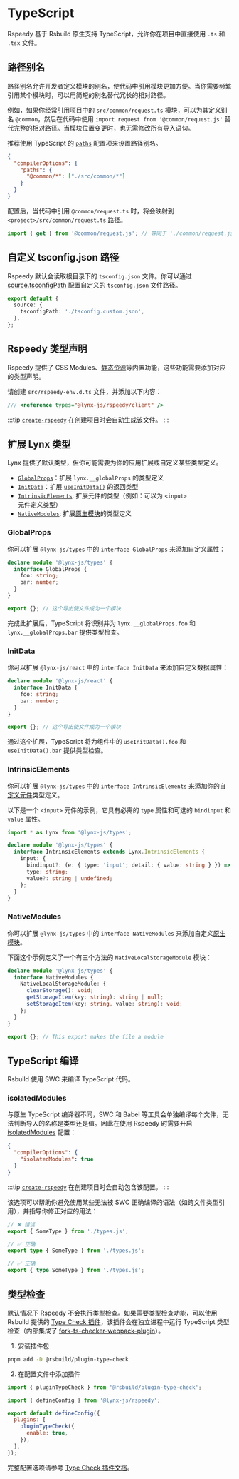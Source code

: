 # TypeScript

Rspeedy 基于 Rsbuild 原生支持 TypeScript，允许你在项目中直接使用 `.ts` 和 `.tsx` 文件。

## 路径别名

路径别名允许开发者定义模块的别名，使代码中引用模块更加方便。当你需要频繁引用某个模块时，可以用简短的别名替代冗长的相对路径。

例如，如果你经常引用项目中的 `src/common/request.ts` 模块，可以为其定义别名 `@common`，然后在代码中使用 `import request from '@common/request.js'` 替代完整的相对路径。当模块位置变更时，也无需修改所有导入语句。

推荐使用 TypeScript 的 [`paths`](https://www.typescriptlang.org/tsconfig/#paths) 配置项来设置路径别名。

```json title=tsconfig.json
{
  "compilerOptions": {
    "paths": {
      "@common/*": ["./src/common/*"]
    }
  }
}
```

配置后，当代码中引用 `@common/request.ts` 时，将会映射到 `<project>/src/common/request.ts` 路径。

<!-- eslint-disable-next-line import/no-unresolved -->

```js
import { get } from '@common/request.js'; // 等同于 './common/request.js'
```

## 自定义 tsconfig.json 路径

Rspeedy 默认会读取根目录下的 `tsconfig.json` 文件。你可以通过 [source.tsconfigPath](../../api/rspeedy/rspeedy.source.tsconfigpath) 配置自定义的 `tsconfig.json` 文件路径。

```ts
export default {
  source: {
    tsconfigPath: './tsconfig.custom.json',
  },
};
```

## Rspeedy 类型声明

Rspeedy 提供了 CSS Modules、[静态资源](./assets.md)等内置功能，这些功能需要添加对应的类型声明。

请创建 `src/rspeedy-env.d.ts` 文件，并添加以下内容：

```typescript title=src/rspeedy-env.d.ts
/// <reference types="@lynx-js/rspeedy/client" />
```

:::tip
[`create-rspeedy`](https://npmjs.com/create-rspeedy) 在创建项目时会自动生成该文件。
:::

## 扩展 Lynx 类型

Lynx 提供了默认类型，但你可能需要为你的应用扩展或自定义某些类型定义。

- [`GlobalProps`](#globalprops)：扩展 `lynx.__globalProps` 的类型定义
- [`InitData`](#initdata)：扩展 [`useInitData()`](/api/react/Function.useInitData.mdx) 的返回类型
- [`IntrinsicElements`](#intrinsicelements): 扩展元件的类型（例如：可以为 `<input>` 元件定义类型）
- [`NativeModules`](#nativemodules): 扩展[原生模块](/guide/use-native-modules.mdx)的类型定义

### GlobalProps

你可以扩展 `@lynx-js/types` 中的 `interface GlobalProps` 来添加自定义属性：

```ts title="src/global-props.d.ts"
declare module '@lynx-js/types' {
  interface GlobalProps {
    foo: string;
    bar: number;
  }
}

export {}; // 这个导出使文件成为一个模块
```

完成此扩展后，TypeScript 将识别并为 `lynx.__globalProps.foo` 和 `lynx.__globalProps.bar` 提供类型检查。

### InitData

你可以扩展 `@lynx-js/react` 中的 `interface InitData` 来添加自定义数据属性：

```ts title="src/init-data.d.ts"
declare module '@lynx-js/react' {
  interface InitData {
    foo: string;
    bar: number;
  }
}

export {}; // 这个导出使文件成为一个模块
```

通过这个扩展，TypeScript 将为组件中的 `useInitData().foo` 和 `useInitData().bar` 提供类型检查。

### IntrinsicElements

你可以扩展 `@lynx-js/types` 中的 `interface IntrinsicElements` 来添加你的[自定义元件](/guide/custom-native-component.mdx)类型定义。

以下是一个 `<input>` 元件的示例，它具有必需的 `type` 属性和可选的 `bindinput` 和 `value` 属性。

```ts title="src/intrinsic-element.d.ts"
import * as Lynx from '@lynx-js/types';

declare module '@lynx-js/types' {
  interface IntrinsicElements extends Lynx.IntrinsicElements {
    input: {
      bindinput?: (e: { type: 'input'; detail: { value: string } }) => void;
      type: string;
      value?: string | undefined;
    };
  }
}
```

### NativeModules

你可以扩展 `@lynx-js/types` 中的 `interface NativeModules` 来添加自定义[原生模块](/guide/use-native-modules.mdx)。

下面这个示例定义了一个有三个方法的 `NativeLocalStorageModule` 模块：

```ts title="src/native-modules.d.ts"
declare module '@lynx-js/types' {
  interface NativeModules {
    NativeLocalStorageModule: {
      clearStorage(): void;
      getStorageItem(key: string): string | null;
      setStorageItem(key: string, value: string): void;
    };
  }
}

export {}; // This export makes the file a module
```

## TypeScript 编译

Rsbuild 使用 SWC 来编译 TypeScript 代码。

### isolatedModules

与原生 TypeScript 编译器不同，SWC 和 Babel 等工具会单独编译每个文件，无法判断导入的名称是类型还是值。因此在使用 Rspeedy 时需要开启 [isolatedModules](https://typescriptlang.org/tsconfig/#isolatedModules) 配置：

```json title="tsconfig.json"
{
  "compilerOptions": {
    "isolatedModules": true
  }
}
```

:::tip
[`create-rspeedy`](https://npmjs.com/create-rspeedy) 在创建项目时会自动包含该配置。
:::

该选项可以帮助你避免使用某些无法被 SWC 正确编译的语法（如跨文件类型引用），并指导你修正对应的用法：

<!-- eslint-disable import/no-unresolved, import/export -->

```ts
// ❌ 错误
export { SomeType } from './types.js';

// ✅ 正确
export type { SomeType } from './types.js';

// ✅ 正确
export { type SomeType } from './types.js';
```

## 类型检查

默认情况下 Rspeedy 不会执行类型检查。如果需要类型检查功能，可以使用 Rsbuild 提供的 [Type Check 插件](https://rsbuild.dev/plugins/list/plugin-type-check)，该插件会在独立进程中运行 TypeScript 类型检查（内部集成了 [fork-ts-checker-webpack-plugin](https://github.com/TypeStrong/fork-ts-checker-webpack-plugin)）。

1. 安装插件包

```bash
pnpm add -D @rsbuild/plugin-type-check
```

2. 在配置文件中添加插件

```js title=lynx.config.ts
import { pluginTypeCheck } from '@rsbuild/plugin-type-check';

import { defineConfig } from '@lynx-js/rspeedy';

export default defineConfig({
  plugins: [
    pluginTypeCheck({
      enable: true,
    }),
  ],
});
```

完整配置选项请参考 [Type Check 插件文档](https://rsbuild.dev/plugins/list/plugin-type-check)。
